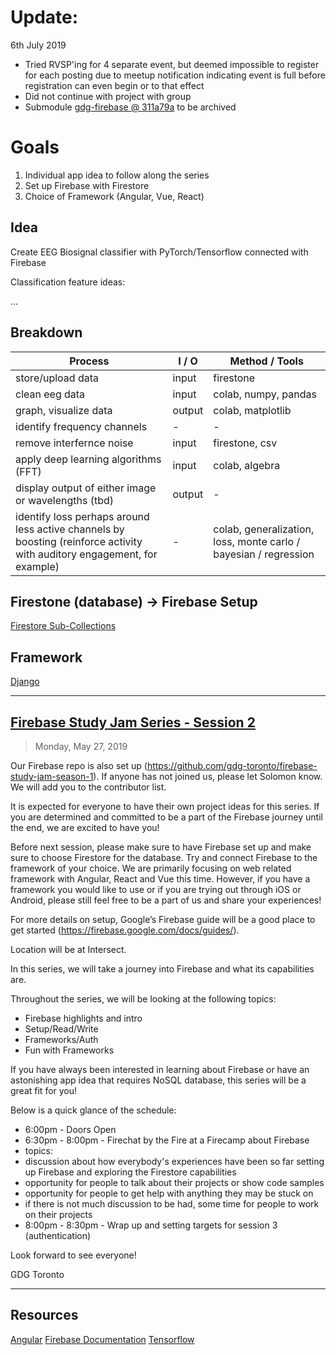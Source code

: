 # Update:

6th July 2019
- Tried RVSP'ing for 4 separate event, but deemed impossible to register for each posting due to meetup notification indicating event is full before registration can even begin or to that effect
- Did not continue with project with group
- Submodule [gdg-firebase @ 311a79a](https://github.com/gdg-toronto/firebase-study-jam-season-1/tree/311a79a38e45977a5f3296afb6cbd9f431743194) to be archived


# Goals

1. Individual app idea to follow along the series
2. Set up Firebase with Firestore
3. Choice of Framework (Angular, Vue, React)


## Idea

Create EEG Biosignal classifier with PyTorch/Tensorflow connected with Firebase

Classification feature ideas:

...

## Breakdown

| Process                                                                                                                  | I / O  | Method / Tools                                                   |
| ------------------------------------------------------------------------------------------------------------------------ | ------ | ---------------------------------------------------------------- |
| store/upload data                                                                                                        | input  | firestone                                                        |
| clean eeg data                                                                                                           | input  | colab, numpy, pandas                                             |
| graph, visualize data                                                                                                    | output | colab, matplotlib                                                |
| identify frequency channels                                                                                              | -      | -                                                                |
| remove interfernce noise                                                                                                 | input  | firestone, csv                                                   |
| apply deep learning algorithms (FFT)                                                                                     | input  | colab, algebra                                                   |
| display output of either image or wavelengths (tbd)                                                                      | output | -                                                                |
| identify loss perhaps around less active channels by boosting (reinforce activity with auditory engagement, for example) | -      | colab, generalization, loss, monte carlo / bayesian / regression |


## Firestone (database) → Firebase Setup

[Firestore Sub-Collections](https://howtofirebase.com/firestore-sub-collections-2e23c998540d)

## Framework

[Django](https://www.hackanons.com/2018/03/python-django-with-google-firebase.html)

---

## [Firebase Study Jam Series - Session 2](https://www.meetup.com/GDG-Toronto/events/261549807/)

> Monday, May 27, 2019

Our Firebase repo is also set up (https://github.com/gdg-toronto/firebase-study-jam-season-1). If anyone has not joined us, please let Solomon know. We will add you to the contributor list.

It is expected for everyone to have their own project ideas for this series. If you are determined and committed to be a part of the Firebase journey until the end, we are excited to have you!

Before next session, please make sure to have Firebase set up and make sure to choose Firestore for the database. Try and connect Firebase to the framework of your choice. We are primarily focusing on web related framework with Angular, React and Vue this time. However, if you have a framework you would like to use or if you are trying out through iOS or Android, please still feel free to be a part of us and share your experiences!

For more details on setup, Google’s Firebase guide will be a good place to get started (https://firebase.google.com/docs/guides/).

Location will be at Intersect.

In this series, we will take a journey into Firebase and what its capabilities are.

Throughout the series, we will be looking at the following topics:

- Firebase highlights and intro
- Setup/Read/Write
- Frameworks/Auth
- Fun with Frameworks

If you have always been interested in learning about Firebase or have an astonishing app idea that requires NoSQL database, this series will be a great fit for you!

Below is a quick glance of the schedule:

- 6:00pm - Doors Open
- 6:30pm - 8:00pm - Firechat by the Fire at a Firecamp about Firebase
- topics:
- discussion about how everybody's experiences have been so far setting up Firebase and exploring the Firestore capabilities
- opportunity for people to talk about their projects or show code samples
- opportunity for people to get help with anything they may be stuck on
- if there is not much discussion to be had, some time for people to work on their projects
- 8:00pm - 8:30pm - Wrap up and setting targets for session 3 (authentication)

Look forward to see everyone!

GDG Toronto

---

## Resources

[Angular](https://angular.io/)
[Firebase Documentation](https://firebase.google.com/docs/guides/)
[Tensorflow](https://www.tensorflow.org/tutorials/)